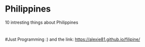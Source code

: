 # Philippines
10 intresting things about Philippines
#
#Just Programming :) and the link: https://alexie81.github.io/filipine/
